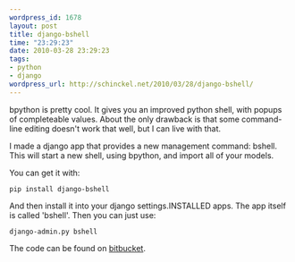 ```yaml
--- 
wordpress_id: 1678
layout: post
title: django-bshell
time: "23:29:23"
date: 2010-03-28 23:29:23
tags: 
- python
- django
wordpress_url: http://schinckel.net/2010/03/28/django-bshell/
---
```

bpython is pretty cool. It gives you an improved python shell, with popups of completeable values. About the only drawback is that some command-line editing doesn't work that well, but I can live with that.

I made a django app that provides a new management command: bshell. This will start a new shell, using bpython, and import all of your models.

You can get it with:

`pip install django-bshell`  


And then install it into your django settings.INSTALLED apps. The app itself is called 'bshell'. Then you can just use:

`django-admin.py bshell`  


The code can be found on [bitbucket][1].

   [1]: http://bitbucket.org/schinckel/django-bpython/

